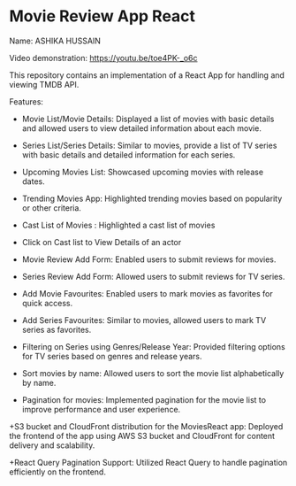 # Movie Review App React

Name: ASHIKA HUSSAIN

Video demonstration: https://youtu.be/toe4PK-_o6c

This repository contains an implementation of a React App  for handling and viewing TMDB API.

Features:
+ Movie List/Movie Details: Displayed a list of movies with basic details and allowed users to view detailed information about each movie.

+ Series List/Series Details: Similar to movies, provide a list of TV series with basic details and detailed information for each series.

+ Upcoming Movies List: Showcased upcoming movies with release dates.

+ Trending Movies App: Highlighted trending movies based on popularity or other criteria.
+  Cast List of Movies : Highlighted a cast list of movies
+  Click on Cast list to View Details of an actor

+ Movie Review Add Form: Enabled users to submit reviews for movies.

+ Series Review Add Form: Allowed users to submit reviews for TV series.

+ Add Movie Favourites: Enabled users to mark movies as favorites for quick access.

+ Add Series Favourites: Similar to movies, allowed users to mark TV series as favorites.

+ Filtering on Series using Genres/Release Year: Provided filtering options for TV series based on genres and release years.

+ Sort movies by name: Allowed users to sort the movie list alphabetically by name.

+ Pagination for movies: Implemented pagination for the movie list to improve performance and user experience.

+S3 bucket and CloudFront distribution for the MoviesReact app: Deployed the frontend of the app using AWS S3 bucket and CloudFront for content delivery and scalability.

+React Query Pagination Support: Utilized React Query to handle pagination efficiently on the frontend.

